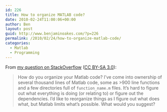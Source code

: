 ```yaml
---
id: 226
title: How to organize MATLAB code?
date: 2010-02-24T11:00:06+00:00
author: Ben
layout: post
guid: http://www.benjaminoakes.com/?p=226
permalink: /2010/02/24/how-to-organize-matlab-code/
categories:
  - Matlab
  - Programming
---
```

From [my question on StackOverflow](http://stackoverflow.com/questions/2326609/how-to-organize-matlab-code) ([CC BY-SA 3.0](http://creativecommons.org/licenses/by-sa/3.0/)):

> How do you organize your Matlab code? I&#8217;ve come into ownership of several thousand lines of Matlab code, some as >900 line functions and a few directories full of `function_name.m` files. It&#8217;s hard to figure out what everything is doing (or relating to) or figure out the dependencies. I&#8217;d like to reorganize things as I figure out what does what, but Matlab limits what&#8217;s possible. What would you suggest?